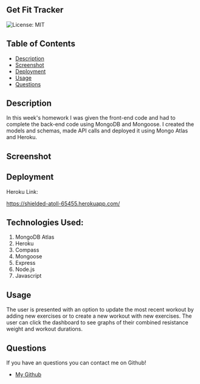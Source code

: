 ## Get Fit Tracker

![License: MIT](https://img.shields.io/badge/License-MIT-yellow.svg)
​
## Table of Contents

* [Description](#Description)
* [Screenshot](#Screenshot)
* [Deployment](#Deployment)
* [Usage](#Usage)
* [Questions](#Questions)
​

## Description

In this week's homework I was given the front-end code and had to complete the back-end code using MongoDB and Mongoose. I created the models and schemas, made API calls and deployed it using Mongo Atlas and Heroku.

## Screenshot

## Deployment

Heroku Link:

https://shielded-atoll-65455.herokuapp.com/

## Technologies Used:

1. MongoDB Atlas
2. Heroku
3. Compass
4. Mongoose
5. Express
6. Node.js
7. Javascript


## Usage

The user is presented with an option to update the most recent workout by adding new exercises or to create a new workout with  new exercises. The user can click the dashboard to see graphs of their combined resistance weight and workout durations.

## Questions

If you have an questions you can contact me on Github!

- [My Github](https://github.com/ktmac21) 




